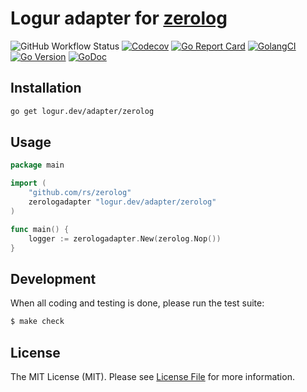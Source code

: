 # Logur adapter for [zerolog](https://github.com/rs/zerolog)

![GitHub Workflow Status](https://img.shields.io/github/workflow/status/logur/adapter-zerolog/CI?style=flat-square)
[![Codecov](https://img.shields.io/codecov/c/github/logur/adapter-zerolog?style=flat-square)](https://codecov.io/gh/logur/adapter-zerolog)
[![Go Report Card](https://goreportcard.com/badge/logur.dev/adapter/zerolog?style=flat-square)](https://goreportcard.com/report/logur.dev/adapter/zerolog)
[![GolangCI](https://golangci.com/badges/github.com/logur/adapter-zerolog.svg)](https://golangci.com/r/github.com/logur/adapter-zerolog)
[![Go Version](https://img.shields.io/badge/go%20version-%3E=1.11-61CFDD.svg?style=flat-square)](https://github.com/logur/adapter-zerolog)
[![GoDoc](http://img.shields.io/badge/godoc-reference-5272B4.svg?style=flat-square)](https://godoc.org/logur.dev/adapter/zerolog)


## Installation

```bash
go get logur.dev/adapter/zerolog
```


## Usage

```go
package main

import (
	"github.com/rs/zerolog"
	zerologadapter "logur.dev/adapter/zerolog"
)

func main() {
	logger := zerologadapter.New(zerolog.Nop())
}
```


## Development

When all coding and testing is done, please run the test suite:

```bash
$ make check
```


## License

The MIT License (MIT). Please see [License File](LICENSE) for more information.
